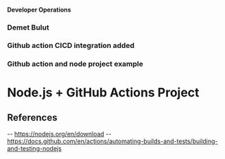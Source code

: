 #### Developer Operations
### Demet Bulut
### Github action CICD integration added
### Github action and node project example
# Node.js + GitHub Actions Project  
## References
-- https://nodejs.org/en/download
-- https://docs.github.com/en/actions/automating-builds-and-tests/building-and-testing-nodejs
